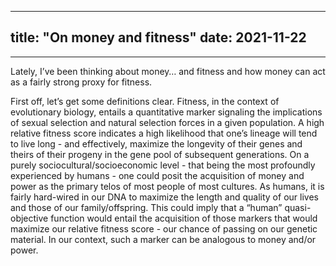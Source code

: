 
---
title: "On money and fitness"
date: 2021-11-22
---

---
Lately, I’ve been thinking about money… and fitness and how money can act as a fairly strong proxy for fitness.

First off, let’s get some definitions clear. Fitness, in the context of evolutionary biology, entails a quantitative marker signaling the implications of sexual selection and natural selection forces in a given population. A high relative fitness score indicates a high likelihood that one’s lineage will tend to live long - and effectively, maximize the longevity of their genes and theirs of their progeny in the gene pool of subsequent generations. On a purely sociocultural/socioeconomic level - that being the most profoundly experienced by humans - one could posit the acquisition of money and power as the primary telos of most people of most cultures. As humans, it is fairly hard-wired in our DNA to maximize the length and quality of our lives and those of our family/offspring. This could imply that a “human” quasi-objective function would entail the acquisition of those markers that would maximize our relative fitness score - our chance of passing on our genetic material. In our context, such a marker can be analogous to money and/or power.
